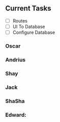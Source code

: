 
## Current Tasks 
- [ ] Routes
- [ ] UI To Database 
- [ ] Configure Database  

### Oscar

### Andrius


### Shay

### Jack
 


### ShaSha

  

### Edward:

